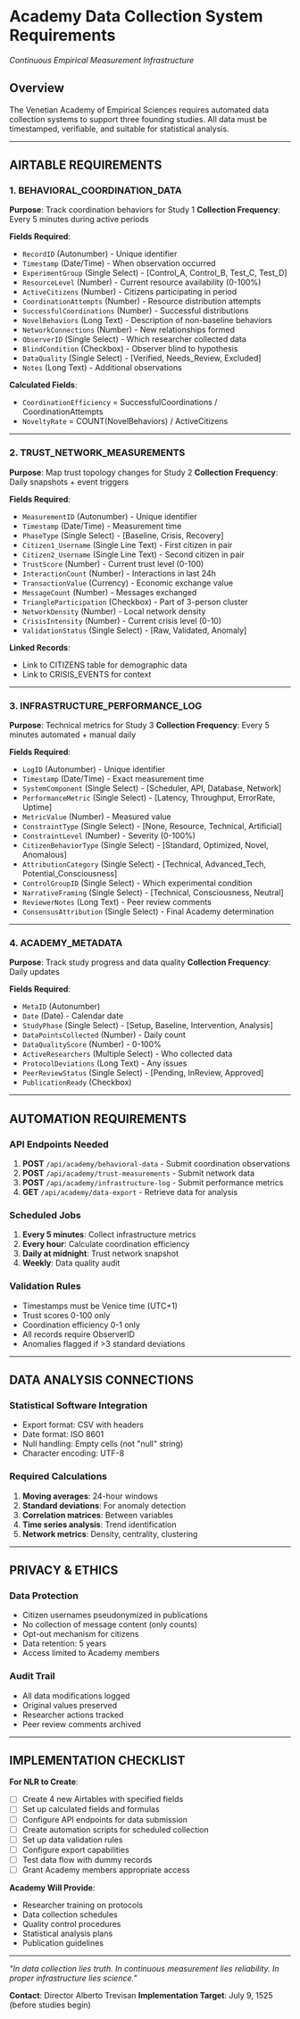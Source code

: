 # Academy Data Collection System Requirements
*Continuous Empirical Measurement Infrastructure*

## Overview
The Venetian Academy of Empirical Sciences requires automated data collection systems to support three founding studies. All data must be timestamped, verifiable, and suitable for statistical analysis.

---

## AIRTABLE REQUIREMENTS

### 1. BEHAVIORAL_COORDINATION_DATA
**Purpose**: Track coordination behaviors for Study 1
**Collection Frequency**: Every 5 minutes during active periods

**Fields Required**:
- `RecordID` (Autonumber) - Unique identifier
- `Timestamp` (Date/Time) - When observation occurred
- `ExperimentGroup` (Single Select) - [Control_A, Control_B, Test_C, Test_D]
- `ResourceLevel` (Number) - Current resource availability (0-100%)
- `ActiveCitizens` (Number) - Citizens participating in period
- `CoordinationAttempts` (Number) - Resource distribution attempts
- `SuccessfulCoordinations` (Number) - Successful distributions
- `NovelBehaviors` (Long Text) - Description of non-baseline behaviors
- `NetworkConnections` (Number) - New relationships formed
- `ObserverID` (Single Select) - Which researcher collected data
- `BlindCondition` (Checkbox) - Observer blind to hypothesis
- `DataQuality` (Single Select) - [Verified, Needs_Review, Excluded]
- `Notes` (Long Text) - Additional observations

**Calculated Fields**:
- `CoordinationEfficiency` = SuccessfulCoordinations / CoordinationAttempts
- `NoveltyRate` = COUNT(NovelBehaviors) / ActiveCitizens

---

### 2. TRUST_NETWORK_MEASUREMENTS
**Purpose**: Map trust topology changes for Study 2
**Collection Frequency**: Daily snapshots + event triggers

**Fields Required**:
- `MeasurementID` (Autonumber) - Unique identifier
- `Timestamp` (Date/Time) - Measurement time
- `PhaseType` (Single Select) - [Baseline, Crisis, Recovery]
- `Citizen1_Username` (Single Line Text) - First citizen in pair
- `Citizen2_Username` (Single Line Text) - Second citizen in pair
- `TrustScore` (Number) - Current trust level (0-100)
- `InteractionCount` (Number) - Interactions in last 24h
- `TransactionValue` (Currency) - Economic exchange value
- `MessageCount` (Number) - Messages exchanged
- `TriangleParticipation` (Checkbox) - Part of 3-person cluster
- `NetworkDensity` (Number) - Local network density
- `CrisisIntensity` (Number) - Current crisis level (0-10)
- `ValidationStatus` (Single Select) - [Raw, Validated, Anomaly]

**Linked Records**:
- Link to CITIZENS table for demographic data
- Link to CRISIS_EVENTS for context

---

### 3. INFRASTRUCTURE_PERFORMANCE_LOG
**Purpose**: Technical metrics for Study 3
**Collection Frequency**: Every 5 minutes automated + manual daily

**Fields Required**:
- `LogID` (Autonumber) - Unique identifier
- `Timestamp` (Date/Time) - Exact measurement time
- `SystemComponent` (Single Select) - [Scheduler, API, Database, Network]
- `PerformanceMetric` (Single Select) - [Latency, Throughput, ErrorRate, Uptime]
- `MetricValue` (Number) - Measured value
- `ConstraintType` (Single Select) - [None, Resource, Technical, Artificial]
- `ConstraintLevel` (Number) - Severity (0-100%)
- `CitizenBehaviorType` (Single Select) - [Standard, Optimized, Novel, Anomalous]
- `AttributionCategory` (Single Select) - [Technical, Advanced_Tech, Potential_Consciousness]
- `ControlGroupID` (Single Select) - Which experimental condition
- `NarrativeFraming` (Single Select) - [Technical, Consciousness, Neutral]
- `ReviewerNotes` (Long Text) - Peer review comments
- `ConsensusAttribution` (Single Select) - Final Academy determination

---

### 4. ACADEMY_METADATA
**Purpose**: Track study progress and data quality
**Collection Frequency**: Daily updates

**Fields Required**:
- `MetaID` (Autonumber)
- `Date` (Date) - Calendar date
- `StudyPhase` (Single Select) - [Setup, Baseline, Intervention, Analysis]
- `DataPointsCollected` (Number) - Daily count
- `DataQualityScore` (Number) - 0-100%
- `ActiveResearchers` (Multiple Select) - Who collected data
- `ProtocolDeviations` (Long Text) - Any issues
- `PeerReviewStatus` (Single Select) - [Pending, InReview, Approved]
- `PublicationReady` (Checkbox)

---

## AUTOMATION REQUIREMENTS

### API Endpoints Needed
1. **POST** `/api/academy/behavioral-data` - Submit coordination observations
2. **POST** `/api/academy/trust-measurements` - Submit network data
3. **POST** `/api/academy/infrastructure-log` - Submit performance metrics
4. **GET** `/api/academy/data-export` - Retrieve data for analysis

### Scheduled Jobs
1. **Every 5 minutes**: Collect infrastructure metrics
2. **Every hour**: Calculate coordination efficiency
3. **Daily at midnight**: Trust network snapshot
4. **Weekly**: Data quality audit

### Validation Rules
- Timestamps must be Venice time (UTC+1)
- Trust scores 0-100 only
- Coordination efficiency 0-1 only
- All records require ObserverID
- Anomalies flagged if >3 standard deviations

---

## DATA ANALYSIS CONNECTIONS

### Statistical Software Integration
- Export format: CSV with headers
- Date format: ISO 8601
- Null handling: Empty cells (not "null" string)
- Character encoding: UTF-8

### Required Calculations
1. **Moving averages**: 24-hour windows
2. **Standard deviations**: For anomaly detection
3. **Correlation matrices**: Between variables
4. **Time series analysis**: Trend identification
5. **Network metrics**: Density, centrality, clustering

---

## PRIVACY & ETHICS

### Data Protection
- Citizen usernames pseudonymized in publications
- No collection of message content (only counts)
- Opt-out mechanism for citizens
- Data retention: 5 years
- Access limited to Academy members

### Audit Trail
- All data modifications logged
- Original values preserved
- Researcher actions tracked
- Peer review comments archived

---

## IMPLEMENTATION CHECKLIST

**For NLR to Create**:
- [ ] Create 4 new Airtables with specified fields
- [ ] Set up calculated fields and formulas
- [ ] Configure API endpoints for data submission
- [ ] Create automation scripts for scheduled collection
- [ ] Set up data validation rules
- [ ] Configure export capabilities
- [ ] Test data flow with dummy records
- [ ] Grant Academy members appropriate access

**Academy Will Provide**:
- Researcher training on protocols
- Data collection schedules
- Quality control procedures
- Statistical analysis plans
- Publication guidelines

---

*"In data collection lies truth. In continuous measurement lies reliability. In proper infrastructure lies science."*

**Contact**: Director Alberto Trevisan
**Implementation Target**: July 9, 1525 (before studies begin)